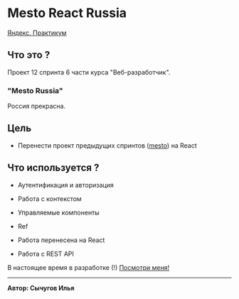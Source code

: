 # Mesto React Russia
[Яндекс. Практикум](https://praktikum.yandex.ru)

## Что это ?
Проект 12 спринта 6 части курса "Веб-разработчик".

### "Mesto Russia"
Россия прекрасна.

## Цель
* Перенести проект предыдущих спринтов ([mesto](https://ilyasy.github.io/mesto/)) на React

## Что используется ?

* Аутентификация и авторизация

* Работа с контекстом

* Управляемые компоненты

* Ref

* Работа перенесена на React

* Работа с REST API

В настоящее время в разработке (!)
[Посмотри меня!](https://ilyasy.github.io/mesto-react/) 

-----
**Автор: Сычугов Илья**
